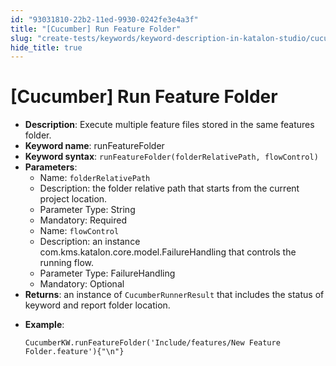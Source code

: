 ```yaml
---
id: "93031810-22b2-11ed-9930-0242fe3e4a3f"
title: "[Cucumber] Run Feature Folder"
slug: "create-tests/keywords/keyword-description-in-katalon-studio/cucumber-keywords/cucumber-run-feature-folder"
hide_title: true
---
```

  

# <a id="id" class="anchor_top_offset"/><a id="ariaid-title1" class="anchor_top_offset"/>[Cucumber] Run Feature Folder

  
    
<ul xmlns="http://www.w3.org/1999/xhtml" className="ul">   <li className="li">     <strong className="ph b">Description</strong>: Execute multiple feature files     stored in the same features folder.</li>   <li className="li">     <strong className="ph b">Keyword name</strong>: runFeatureFolder</li>   <li className="li">     <strong className="ph b">Keyword syntax</strong>:     <code className="ph codeph">runFeatureFolder(folderRelativePath, flowControl)</code>   </li>   <li className="li">     <strong className="ph b">Parameters</strong>:      <ul className="ul">       <li className="li">Name: <code className="ph codeph">folderRelativePath</code>       </li>       <li className="li">Description: the folder relative path that starts from the         current project location.</li>       <li className="li">Parameter Type: String</li>       <li className="li">Mandatory: Required</li>       <li className="li">Name: <code className="ph codeph">flowControl</code>       </li>       <li className="li">Description: an instance         com.kms.katalon.core.model.FailureHandling that controls the         running flow.</li>       <li className="li">Parameter Type: FailureHandling</li>       <li className="li">Mandatory: Optional</li>     </ul>   </li>   <li className="li">     <strong className="ph b">Returns</strong>: an instance of     <code className="ph codeph">CucumberRunnerResult</code> that includes the status of     keyword and report folder location.</li>   <li className="li">     <p className="p">       <strong className="ph b">Example</strong>:</p>     <pre className="pre codeblock"><code>CucumberKW.runFeatureFolder('Include/features/New Feature Folder.feature'){"\n"}</code></pre>   </li> </ul> 
  

